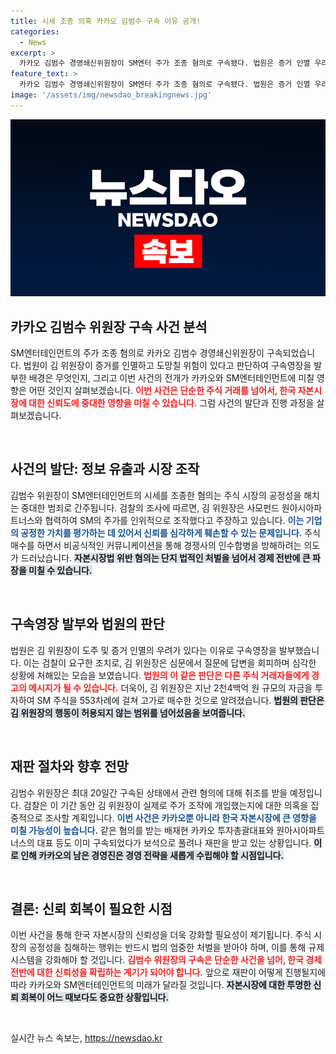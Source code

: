```yaml
---
title: 시세 조종 의혹 카카오 김범수 구속 이유 공개!
categories:
  - News
excerpt: >
  카카오 김범수 경영쇄신위원장이 SM엔터 주가 조종 혐의로 구속됐다. 법원은 증거 인멸 우려를 들어 영장을 발부, 검찰의 수사가 본격적으로 진행된다. 투자자들의 우려가 커지고 있는 가운데, 이 사건의 전말이 주목받고 있다.
feature_text: >
  카카오 김범수 경영쇄신위원장이 SM엔터 주가 조종 혐의로 구속됐다. 법원은 증거 인멸 우려를 들어 영장을 발부, 검찰의 수사가 본격적으로 진행된다. 투자자들의 우려가 커지고 있는 가운데, 이 사건의 전말이 주목받고 있다.
image: '/assets/img/newsdao_breakingnews.jpg'
---
```


<p><img src="/assets/img/newsdao_breakingnews.jpg" alt="firstkoreanews 속보" /></p>

<h2 data-ke-size="size26">카카오 김범수 위원장 구속 사건 분석</h2>

<p data-ke-size="size16">SM엔터테인먼트의 주가 조종 혐의로 카카오 김범수 경영쇄신위원장이 구속되었습니다. 법원이 김 위원장이 증거를 인멸하고 도망칠 위험이 있다고 판단하여 구속영장을 발부한 배경은 무엇인지, 그리고 이번 사건의 전개가 카카오와 SM엔터테인먼트에 미칠 영향은 어떤 것인지 살펴보겠습니다. <b><span style="color: #ee2323;">이번 사건은 단순한 주식 거래를 넘어서, 한국 자본시장에 대한 신뢰도에 중대한 영향을 미칠 수 있습니다.</span></b> 그럼 사건의 발단과 진행 과정을 살펴보겠습니다.</p>

<p data-ke-size="size16">&nbsp;</p>

<h2 data-ke-size="size26">사건의 발단: 정보 유출과 시장 조작</h2>

<p data-ke-size="size16">김범수 위원장이 SM엔터테인먼트의 시세를 조종한 혐의는 주식 시장의 공정성을 해치는 중대한 범죄로 간주됩니다. 검찰의 조사에 따르면, 김 위원장은 사모펀드 원아시아파트너스와 협력하여 SM의 주가를 인위적으로 조작했다고 주장하고 있습니다. <b><span style="color: #1a5490;">이는 기업의 공정한 가치를 평가하는 데 있어서 신뢰를 심각하게 훼손할 수 있는 문제입니다.</span></b> 주식 매수를 하면서 비공식적인 커뮤니케이션을 통해 경쟁사의 인수합병을 방해하려는 의도가 드러났습니다. <b><span style="background-color: #21538527;">자본시장법 위반 혐의는 단지 법적인 처벌을 넘어서 경제 전반에 큰 파장을 미칠 수 있습니다.</span></b></p>

<p data-ke-size="size16">&nbsp;</p>

<h2 data-ke-size="size26">구속영장 발부와 법원의 판단</h2>

<p data-ke-size="size16">법원은 김 위원장이 도주 및 증거 인멸의 우려가 있다는 이유로 구속영장을 발부했습니다. 이는 검찰이 요구한 조치로, 김 위원장은 심문에서 질문에 답변을 회피하며 심각한 상황에 처해있는 모습을 보였습니다. <b><span style="color: #ee2323;">법원의 이 같은 판단은 다른 주식 거래자들에게 경고의 메시지가 될 수 있습니다.</span></b> 더욱이, 김 위원장은 지난 2천4백억 원 규모의 자금을 투자하여 SM 주식을 553차례에 걸쳐 고가로 매수한 것으로 알려졌습니다. <b><span style="background-color: #21538527;">법원의 판단은 김 위원장의 행동이 허용되지 않는 범위를 넘어섰음을 보여줍니다.</span></b></p>

<p data-ke-size="size16">&nbsp;</p>

<h2 data-ke-size="size26">재판 절차와 향후 전망</h2>

<p data-ke-size="size16">김범수 위원장은 최대 20일간 구속된 상태에서 관련 혐의에 대해 취조를 받을 예정입니다. 검찰은 이 기간 동안 김 위원장이 실제로 주가 조작에 개입했는지에 대한 의혹을 집중적으로 조사할 계획입니다. <b><span style="color: #1a5490;">이번 사건은 카카오뿐 아니라 한국 자본시장에 큰 영향을 미칠 가능성이 높습니다.</span></b> 같은 혐의를 받는 배재현 카카오 투자총괄대표와 원아시아파트너스의 대표 등도 이미 구속되었다가 보석으로 풀려나 재판을 받고 있는 상황입니다. <b><span style="background-color: #21538527;">이로 인해 카카오의 남은 경영진은 경영 전략을 새롭게 수립해야 할 시점입니다.</span></b></p>

<p data-ke-size="size16">&nbsp;</p>

<h2 data-ke-size="size26">결론: 신뢰 회복이 필요한 시점</h2>

<p data-ke-size="size16">이번 사건을 통해 한국 자본시장의 신뢰성을 더욱 강화할 필요성이 제기됩니다. 주식 시장의 공정성을 침해하는 행위는 반드시 법의 엄중한 처벌을 받아야 하며, 이를 통해 규제 시스템을 강화해야 할 것입니다. <b><span style="color: #ee2323;">김범수 위원장의 구속은 단순한 사건을 넘어, 한국 경제 전반에 대한 신뢰성을 확립하는 계기가 되어야 합니다.</span></b> 앞으로 재판이 어떻게 진행될지에 따라 카카오와 SM엔터테인먼트의 미래가 달라질 것입니다. <b><span style="background-color: #21538527;">자본시장에 대한 투명한 신뢰 회복이 어느 때보다도 중요한 상황입니다.</span></b></p>

<p data-ke-size="size16">&nbsp;</p>
실시간 뉴스 속보는, <a href="https://newsdao.kr" rel="dofollow">https://newsdao.kr</a>


